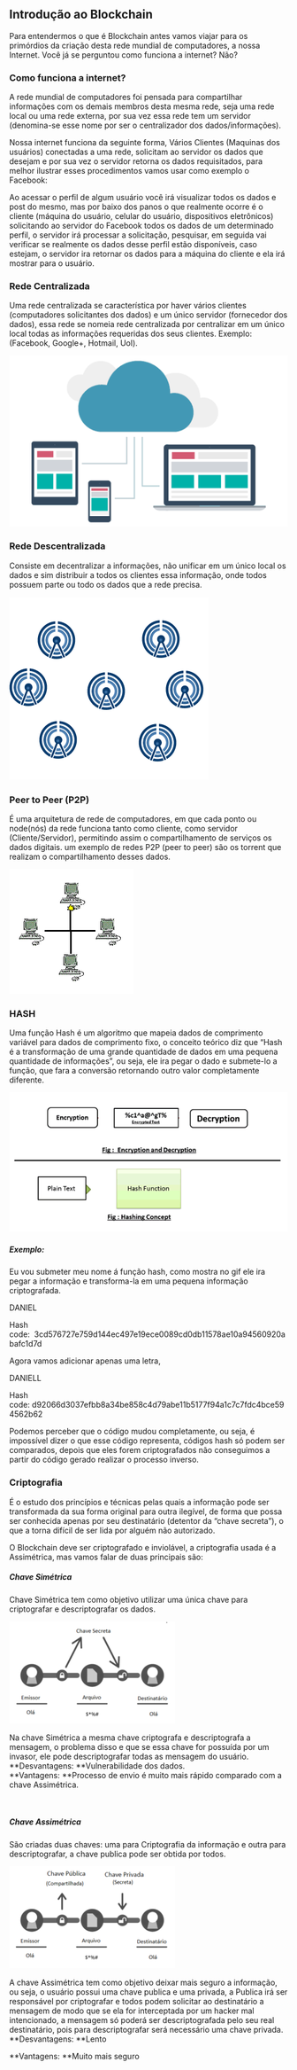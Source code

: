 ## Introdução ao Blockchain

Para entendermos o que é Blockchain antes vamos viajar para os primórdios da criação desta rede mundial de computadores, a nossa Internet. Você já se perguntou como funciona a internet? Não?

### Como funciona a internet?

A rede mundial de computadores foi pensada para compartilhar informações com os demais membros desta mesma rede, seja uma rede local ou uma rede externa, por sua vez essa rede tem um servidor (denomina-se esse nome por ser o centralizador dos dados/informações).

Nossa internet funciona da seguinte forma, Vários Clientes (Maquinas dos usuários) conectadas a uma rede, solicitam ao servidor os dados que desejam e por sua vez o servidor retorna os dados requisitados, para melhor ilustrar esses procedimentos vamos usar como exemplo o Facebook:

Ao acessar o perfil de algum usuário você irá visualizar todos os dados e post do mesmo, mas por baixo dos panos o que realmente ocorre é o cliente (máquina do usuário, celular do usuário, dispositivos eletrônicos) solicitando ao servidor do Facebook todos os dados de um determinado perfil, o servidor irá processar a solicitação, pesquisar, em seguida vai verificar se realmente os dados desse perfil estão disponíveis, caso estejam, o servidor ira retornar os dados para a máquina do cliente e ela irá mostrar para o usuário.

### Rede Centralizada

Uma rede centralizada se característica por haver vários clientes (computadores solicitantes dos dados) e um único servidor (fornecedor dos dados), essa rede se nomeia rede centralizada por centralizar em um único local todas as informações requeridas dos seus clientes. Exemplo: (Facebook, Google+, Hotmail, Uol).

![Rede Centralizada!](/src/source.gif)

### Rede Descentralizada

Consiste em decentralizar a informações, não unificar em um único local os dados e sim distribuir a todos os clientes essa informação, onde todos possuem parte ou todo os dados que a rede precisa.

![Rede Descentralizada!](/src/Descentralizado.gif)

### Peer to Peer (P2P)

É uma arquitetura de rede de computadores, em que cada ponto ou node(nós) da rede funciona tanto como cliente, como servidor (Cliente/Servidor), permitindo assim o compartilhamento de serviços os dados digitais. um exemplo de redes P2P (peer to peer) são os torrent que realizam o compartilhamento desses dados.

![Peer to Peer (P2P)!](/src/p2p.gif)


### HASH

Uma função Hash é um algoritmo que mapeia dados de comprimento variável para dados de comprimento fixo, o conceito teórico diz que “Hash é a transformação de uma grande quantidade de dados em uma pequena quantidade de informações”, ou seja, ele ira pegar o dado e submete-lo a função, que fara a conversão retornando outro valor completamente diferente.

![Hash Function!](/src/hash.gif)

##### Exemplo:

Eu vou submeter meu nome á função hash, como mostra no gif ele ira pegar a informação e transforma-la em uma pequena informação criptografada.


DANIEL 

Hash code:  3cd576727e759d144ec497e19ece0089cd0db11578ae10a94560920abafc1d7d

Agora vamos adicionar apenas uma letra,

DANIELL

Hash code: d92066d3037efbb8a34be858c4d79abe11b5177f94a1c7c7fdc4bce594562b62

Podemos perceber que o código mudou completamente, ou seja, é impossível dizer o que esse código representa, códigos hash só podem ser comparados, depois que eles forem criptografados não conseguimos a partir do código gerado realizar o processo inverso.

### Criptografia

É o estudo dos princípios e técnicas pelas quais a informação pode ser transformada da sua forma original para outra ilegível, de forma que possa ser conhecida apenas por seu destinatário (detentor da “chave secreta”), o que a torna difícil de ser lida por alguém não autorizado.

O Blockchain deve ser criptografado e inviolável, a criptografia usada é a Assimétrica, mas vamos falar de duas principais são:

##### Chave Simétrica

Chave Simétrica tem como objetivo utilizar uma única chave para criptografar e descriptografar os dados.

![Chave Simétrica!](/src/simetrica.png )


Na chave Simétrica a mesma chave criptografa e descriptografa a mensagem, o problema disso e que se essa chave for possuída por um invasor, ele pode descriptografar todas as mensagem do usuário.  
**Desvantagens: **Vulnerabilidade dos dados.  
**Vantagens: **Processo de envio é muito mais rápido comparado com a chave Assimétrica.

 

##### Chave Assimétrica

São criadas duas chaves: uma para Criptografia da informação e outra para descriptografar, a chave publica pode ser obtida por todos.

![Chave Assimétrica!](/src/Assimetrica.png)


A chave Assimétrica tem como objetivo deixar mais seguro a informação, ou seja, o usuário possui uma chave publica e uma privada, a Publica irá ser responsável por criptografar e todos podem solicitar ao destinatário a mensagem de modo que se ela for interceptada por um hacker mal intencionado, a mensagem só poderá ser descriptografada pelo seu real destinatário, pois para descriptografar será necessário uma chave privada.  
**Desvantagens: **Lento

**Vantagens: **Muito mais seguro